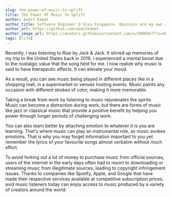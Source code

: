```yaml
---
slug: the-power-of-music-to-uplift
title: The Power Of Music To Uplift
author: Aadit Kamat
author_title: Software Engineer @ Visa Singapore. Opinions are my own and not the views of my employer.
author_url: https://github.com/aaditkamat
author_image_url: https://avatars.githubusercontent.com/u/30969577?s=400&u=9558fc3557d79c88a7080034fe8c22654aca2e4d&v=4
tags: [life]
---
```


Recently, I was listening to Rise by Jack & Jack. It stirred up memories of my trip to the United States back in 2018. I experienced a mental boost due to the nostalgic value that the song held for me. I now realize why music is said to have therapeutic effects. It can elevate your mood.

As a result, you can see music being played in different places like in a shopping mall, in a supermarket or venues hosting events. Music paints any occasion with different strokes of color, making it more memorable.

Taking a break from work by listening to music rejuvenates the spirits. Music can become a distraction during work, but there are forms of music like jazz or classical music that provide a positive benefit by helping you power through longer periods of challenging work.

You can also learn better by attaching emotion to whatever it is you are learning. That's where music can play an instrumental role, as music evokes emotions. That is why you may forget information important to you yet remember the lyrics of your favourite songs almost verbatim without much effort.

To avoid forking out a lot of money to purchase music from official sources, users of the internet in the early days often had to resort to downloading or streaming music from illegitimate sources, leading to copyright infringement issues. Thanks to companies like Spotify, Apple, and Google that have made their respective services available at competitive subscription prices, avid music listeners today can enjoy access to music produced by a variety of creators around the world.